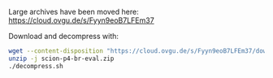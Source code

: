 Large archives have been moved here: https://cloud.ovgu.de/s/Fyyn9eoB7LFEm37

Download and decompress with:
```bash
wget --content-disposition "https://cloud.ovgu.de/s/Fyyn9eoB7LFEm37/download"
unzip -j scion-p4-br-eval.zip
./decompress.sh
```
